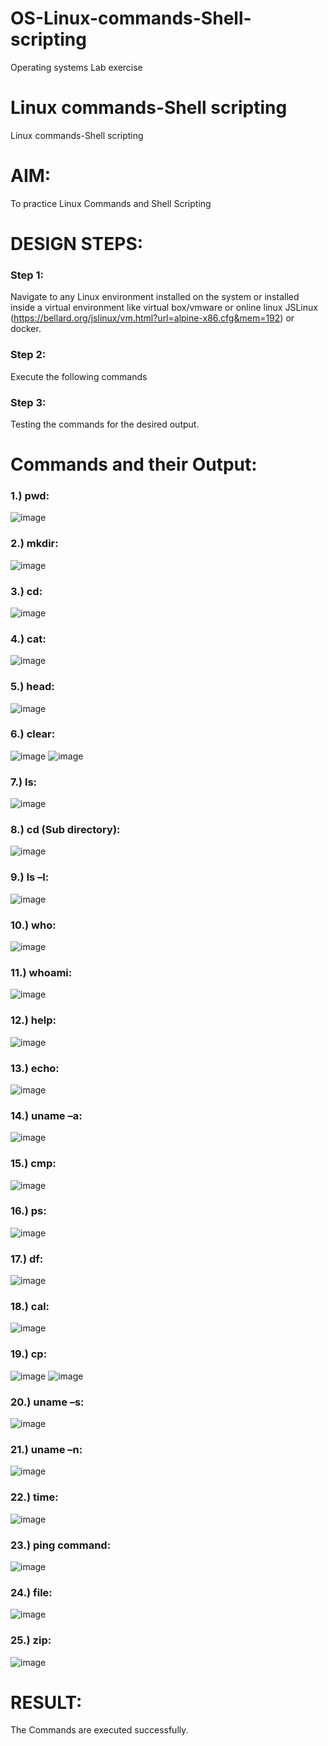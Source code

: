 # OS-Linux-commands-Shell-scripting
Operating systems Lab exercise
# Linux commands-Shell scripting
Linux commands-Shell scripting

# AIM:
To practice Linux Commands and Shell Scripting

# DESIGN STEPS:

### Step 1:

Navigate to any Linux environment installed on the system or installed inside a virtual environment like virtual box/vmware or online linux JSLinux (https://bellard.org/jslinux/vm.html?url=alpine-x86.cfg&mem=192) or docker.

### Step 2:

Execute the following commands

### Step 3:

Testing the commands for the desired output. 

# Commands and their Output:

### 1.) pwd:   

![image](https://github.com/shoaib3136/OS-Linux-commands-Shell-script/assets/117919362/24795db9-7fc4-4c91-81e5-5c3c85983f9c)

### 2.) mkdir:

![image](https://github.com/shoaib3136/OS-Linux-commands-Shell-script/assets/117919362/a22a9dc4-ea07-4be1-bcb7-03e6fa428fb2)

### 3.) cd:

![image](https://github.com/shoaib3136/OS-Linux-commands-Shell-script/assets/117919362/2ce5302f-5b36-4f7f-87de-1760dd3d180b)

### 4.) cat:

![image](https://github.com/shoaib3136/OS-Linux-commands-Shell-script/assets/117919362/1c895a13-5d47-4183-b2f6-7d6488d097e7)

### 5.) head:

![image](https://github.com/shoaib3136/OS-Linux-commands-Shell-script/assets/117919362/74b73335-9251-438a-9012-33c5c5287a91)

### 6.) clear:

![image](https://github.com/shoaib3136/OS-Linux-commands-Shell-script/assets/117919362/3c88f15e-681e-4844-815f-5aa62630f35e)
![image](https://github.com/shoaib3136/OS-Linux-commands-Shell-script/assets/117919362/ef42473c-e3b0-4040-93b2-583f64427c0a)


### 7.) ls:

![image](https://github.com/shoaib3136/OS-Linux-commands-Shell-script/assets/117919362/279569d5-a8ad-4550-a91a-9cbe38a4d210)

### 8.) cd (Sub directory):

![image](https://github.com/shoaib3136/OS-Linux-commands-Shell-script/assets/117919362/161d93d7-8f9c-43ad-aa0d-6be8ecdeb174)

### 9.) ls –l:

![image](https://github.com/shoaib3136/OS-Linux-commands-Shell-script/assets/117919362/957baba8-b180-4868-948b-d6c1b548da1c)

### 10.) who:

![image](https://github.com/shoaib3136/OS-Linux-commands-Shell-script/assets/117919362/c9e3cc9d-14a8-4d05-b006-6d51fd2893f3)

 ### 11.) whoami:

 ![image](https://github.com/shoaib3136/OS-Linux-commands-Shell-script/assets/117919362/38a5b200-7315-4f46-add2-c4200299a408)

### 12.) help:

![image](https://github.com/shoaib3136/OS-Linux-commands-Shell-script/assets/117919362/ebc8cbb4-841f-4bf1-8ffe-9a29d472d611)

### 13.) echo:

![image](https://github.com/shoaib3136/OS-Linux-commands-Shell-script/assets/117919362/e8bc0880-cc63-41e0-ad60-ff39675dbf60)

### 14.) uname –a:

 ![image](https://github.com/shoaib3136/OS-Linux-commands-Shell-script/assets/117919362/8a47df0a-f064-48ef-b57e-4d8a0bbfb638)

### 15.) cmp:

 ![image](https://github.com/shoaib3136/OS-Linux-commands-Shell-script/assets/117919362/1955935e-6d13-4629-9d88-e2f3ff182a8c)
 
### 16.) ps:

![image](https://github.com/shoaib3136/OS-Linux-commands-Shell-script/assets/117919362/ff650453-11cd-4e08-8637-64774ca9f1c5)


### 17.) df:

![image](https://github.com/shoaib3136/OS-Linux-commands-Shell-script/assets/117919362/cf94d80c-c844-46f1-889c-64eeecbe3ff6)

 
### 18.) cal:

![image](https://github.com/shoaib3136/OS-Linux-commands-Shell-script/assets/117919362/c78623c2-ff6d-409e-9ec3-9c687b59a841)


### 19.) cp:

![image](https://github.com/shoaib3136/OS-Linux-commands-Shell-script/assets/117919362/be037ff5-6df0-4582-bee4-6bd5c723e2c2)
![image](https://github.com/shoaib3136/OS-Linux-commands-Shell-script/assets/117919362/5d240577-bce5-49c6-bbb1-348eb07a84f4)

### 20.) uname –s:

![image](https://github.com/shoaib3136/OS-Linux-commands-Shell-script/assets/117919362/e9693f18-9327-45ac-9338-ca5c9d243636)

### 21.) uname –n:

![image](https://github.com/shoaib3136/OS-Linux-commands-Shell-script/assets/117919362/973c7fb7-46f8-4d91-9833-dbef4ce499bb)

### 22.) time:

![image](https://github.com/shoaib3136/OS-Linux-commands-Shell-script/assets/117919362/2de8776f-6905-4b4f-8aa1-8b21b315082c)

### 23.) ping command:

![image](https://github.com/shoaib3136/OS-Linux-commands-Shell-script/assets/117919362/4b493d50-43c3-4f05-9d31-b81a02b018c4)

### 24.) file:

![image](https://github.com/shoaib3136/OS-Linux-commands-Shell-script/assets/117919362/6b2c3087-d483-4e70-8e82-feb0e1d039d3)
 
### 25.) zip:

![image](https://github.com/shoaib3136/OS-Linux-commands-Shell-script/assets/117919362/cde7863d-4f1e-498a-a345-465ea613c37c)

# RESULT:
The Commands are executed successfully.
